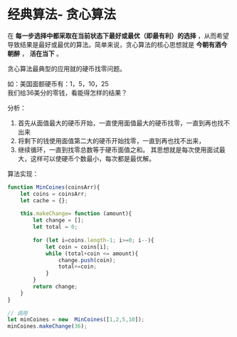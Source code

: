 # 经典算法- 贪心算法

在 **每一步选择中都采取在当前状态下最好或最优（即最有利）的选择** ，从而希望导致结果是最好或最优的算法。简单来说，贪心算法的核心思想就是 **今朝有酒今朝醉** ， **活在当下** 。

贪心算法最典型的应用就的硬币找零问题。

如：美国面额硬币有：1，5，10，25  
我们给36美分的零钱，看能得怎样的结果？

分析：
1. 首先从面值最大的硬币开始，一直使用面值最大的硬币找零，一直到再也找不出来
2. 将剩下的钱使用面值第二大的硬币开始找零，一直到再也找不出来，
3. 继续循环，一直到找零总数等于硬币面值之和。
其思想就是每次使用面试最大，这样可以使硬币个数最小，每次都是最优解。

算法实现：
```js
function MinCoines(coinsArr){
    let coins = coinsArr;
    let cache = {};
    
    this.makeChange= function (amount){
        let change = [];
        let total = 0;
        
        for (let i=coins.length-1; i>=0; i--){
            let coin = coins[i];
            while (total+coin <= amount){
                change.push(coin);
                total+=coin;
            } 
        }
        return change;
    }
}
   
// 调用
let minCoines = new  MinCoines([1,2,5,10]);
minCoines.makeChange(36);

```
